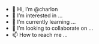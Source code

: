 - 👋 Hi, I’m @charlon
- 👀 I’m interested in ...
- 🌱 I’m currently learning ...
- 💞️ I’m looking to collaborate on ...
- 📫 How to reach me ...

<!---
charlon/charlon is a ✨ special ✨ repository because its `README.md` (this file) appears on your GitHub profile.
You can click the Preview link to take a look at your changes.
--->
